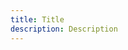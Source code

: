 ```yaml
---
title: Title
description: Description
---
```


<inline-fragment platform="js" src="~/fragments/android.md"></inline-fragment>

<inline-fragment platform="ios" src="~/fragments/ios.md"></inline-fragment>

<inline-fragment platform="android" src="~/fragments/js.md"></inline-fragment>
